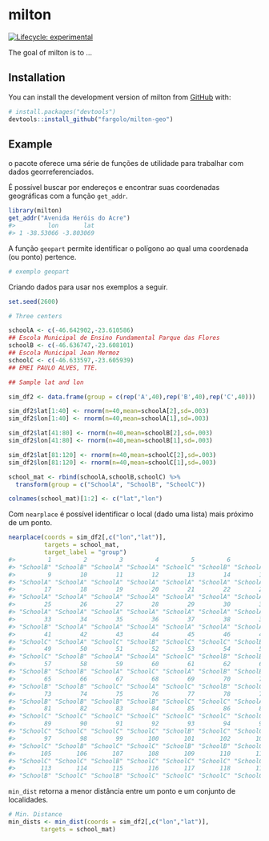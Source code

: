 
<!-- README.md is generated from README.Rmd. Please edit that file -->

# milton

<!-- badges: start -->

[![Lifecycle:
experimental](https://img.shields.io/badge/lifecycle-experimental-orange.svg)](https://lifecycle.r-lib.org/articles/stages.html#experimental)
<!-- badges: end -->

The goal of milton is to …

## Installation

You can install the development version of milton from
[GitHub](https://github.com/) with:

``` r
# install.packages("devtools")
devtools::install_github("fargolo/milton-geo")
```

## Example

o pacote oferece uma série de funções de utilidade para trabalhar com
dados georreferenciados.

É possível buscar por endereços e encontrar suas coordenadas geográficas
com a função `get_addr`.

``` r
library(milton)
get_addr("Avenida Heróis do Acre")
#>         lon       lat
#> 1 -38.53066 -3.803069
```

A função `geopart` permite identificar o polígono ao qual uma coordenada
(ou ponto) pertence.

``` r
# exemplo geopart
```

Criando dados para usar nos exemplos a seguir.

``` r
set.seed(2600)

# Three centers

schoolA <- c(-46.642902,-23.610586)
## Escola Municipal de Ensino Fundamental Parque das Flores
schoolB <- c(-46.636747,-23.608101)
## Escola Municipal Jean Mermoz
schoolC <- c(-46.633597,-23.605939)
## EMEI PAULO ALVES, TTE.

## Sample lat and lon

sim_df2 <- data.frame(group = c(rep('A',40),rep('B',40),rep('C',40)))

sim_df2$lat[1:40] <- rnorm(n=40,mean=schoolA[2],sd=.003)
sim_df2$lon[1:40] <- rnorm(n=40,mean=schoolA[1],sd=.003)

sim_df2$lat[41:80] <- rnorm(n=40,mean=schoolB[2],sd=.003)
sim_df2$lon[41:80] <- rnorm(n=40,mean=schoolB[1],sd=.003)

sim_df2$lat[81:120] <- rnorm(n=40,mean=schoolC[2],sd=.003)
sim_df2$lon[81:120] <- rnorm(n=40,mean=schoolC[1],sd=.003)

school_mat <- rbind(schoolA,schoolB,schoolC) %>% 
  transform(group = c("SchoolA", "SchoolB", "SchoolC"))

colnames(school_mat)[1:2] <- c("lat","lon")
```

Com `nearplace` é possível identificar o local (dado uma lista) mais
próximo de um ponto.

``` r
nearplace(coords = sim_df2[,c("lon","lat")],
          targets = school_mat,
          target_label = "group")
#>         1         2         3         4         5         6         7         8 
#> "SchoolB" "SchoolB" "SchoolA" "SchoolA" "SchoolC" "SchoolB" "SchoolA" "SchoolA" 
#>         9        10        11        12        13        14        15        16 
#> "SchoolA" "SchoolA" "SchoolA" "SchoolA" "SchoolA" "SchoolA" "SchoolA" "SchoolA" 
#>        17        18        19        20        21        22        23        24 
#> "SchoolA" "SchoolA" "SchoolA" "SchoolA" "SchoolA" "SchoolA" "SchoolA" "SchoolA" 
#>        25        26        27        28        29        30        31        32 
#> "SchoolA" "SchoolA" "SchoolA" "SchoolA" "SchoolA" "SchoolA" "SchoolA" "SchoolA" 
#>        33        34        35        36        37        38        39        40 
#> "SchoolB" "SchoolA" "SchoolA" "SchoolA" "SchoolA" "SchoolA" "SchoolA" "SchoolA" 
#>        41        42        43        44        45        46        47        48 
#> "SchoolC" "SchoolA" "SchoolC" "SchoolB" "SchoolC" "SchoolC" "SchoolB" "SchoolC" 
#>        49        50        51        52        53        54        55        56 
#> "SchoolC" "SchoolB" "SchoolA" "SchoolA" "SchoolC" "SchoolB" "SchoolB" "SchoolC" 
#>        57        58        59        60        61        62        63        64 
#> "SchoolB" "SchoolB" "SchoolA" "SchoolC" "SchoolA" "SchoolB" "SchoolB" "SchoolB" 
#>        65        66        67        68        69        70        71        72 
#> "SchoolB" "SchoolB" "SchoolC" "SchoolA" "SchoolC" "SchoolB" "SchoolC" "SchoolB" 
#>        73        74        75        76        77        78        79        80 
#> "SchoolB" "SchoolB" "SchoolB" "SchoolB" "SchoolC" "SchoolC" "SchoolA" "SchoolB" 
#>        81        82        83        84        85        86        87        88 
#> "SchoolC" "SchoolC" "SchoolC" "SchoolC" "SchoolC" "SchoolC" "SchoolC" "SchoolC" 
#>        89        90        91        92        93        94        95        96 
#> "SchoolC" "SchoolC" "SchoolC" "SchoolC" "SchoolB" "SchoolC" "SchoolC" "SchoolC" 
#>        97        98        99       100       101       102       103       104 
#> "SchoolC" "SchoolB" "SchoolC" "SchoolC" "SchoolB" "SchoolB" "SchoolC" "SchoolC" 
#>       105       106       107       108       109       110       111       112 
#> "SchoolC" "SchoolC" "SchoolB" "SchoolC" "SchoolC" "SchoolC" "SchoolC" "SchoolB" 
#>       113       114       115       116       117       118       119       120 
#> "SchoolB" "SchoolC" "SchoolB" "SchoolC" "SchoolC" "SchoolC" "SchoolC" "SchoolC"
```

`min_dist` retorna a menor distância entre um ponto e um conjunto de
localidades.

``` r
# Min. Distance
min_dists <- min_dist(coords = sim_df2[,c("lon","lat")],
         targets = school_mat)
```
